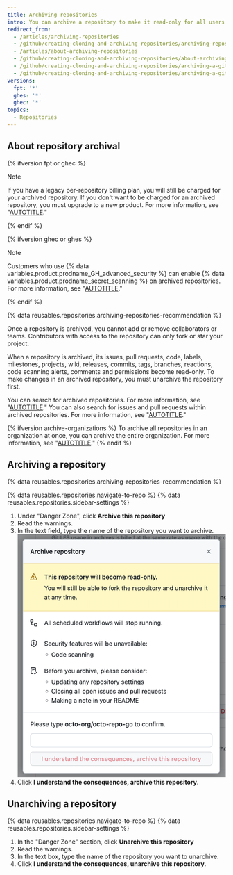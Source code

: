 ```yaml
---
title: Archiving repositories
intro: You can archive a repository to make it read-only for all users and indicate that it's no longer actively maintained. You can also unarchive repositories that have been archived.
redirect_from:
  - /articles/archiving-repositories
  - /github/creating-cloning-and-archiving-repositories/archiving-repositories
  - /articles/about-archiving-repositories
  - /github/creating-cloning-and-archiving-repositories/about-archiving-repositories
  - /github/creating-cloning-and-archiving-repositories/archiving-a-github-repository/about-archiving-repositories
  - /github/creating-cloning-and-archiving-repositories/archiving-a-github-repository/archiving-repositories
versions:
  fpt: '*'
  ghes: '*'
  ghec: '*'
topics:
  - Repositories
---
```


## About repository archival

{% ifversion fpt or ghec %}

> [!NOTE]
> If you have a legacy per-repository billing plan, you will still be charged for your archived repository. If you don't want to be charged for an archived repository, you must upgrade to a new product. For more information, see "[AUTOTITLE](/get-started/learning-about-github/githubs-plans)."

{% endif %}

{% ifversion ghec or ghes %}

> [!NOTE]
> Customers who use {% data variables.product.prodname_GH_advanced_security %} can enable {% data variables.product.prodname_secret_scanning %} on archived repositories. For more information, see "[AUTOTITLE](/code-security/secret-scanning/introduction/about-secret-scanning)."

{% endif %}

{% data reusables.repositories.archiving-repositories-recommendation %}

Once a repository is archived, you cannot add or remove collaborators or teams. Contributors with access to the repository can only fork or star your project.

When a repository is archived, its issues, pull requests, code, labels, milestones, projects, wiki, releases, commits, tags, branches, reactions, code scanning alerts, comments and permissions become read-only. To make changes in an archived repository, you must unarchive the repository first.

You can search for archived repositories. For more information, see "[AUTOTITLE](/search-github/searching-on-github/searching-for-repositories#search-based-on-whether-a-repository-is-archived)." You can also search for issues and pull requests within archived repositories. For more information, see "[AUTOTITLE](/search-github/searching-on-github/searching-issues-and-pull-requests#search-based-on-whether-a-repository-is-archived)."

{% ifversion archive-organizations %}
To archive all repositories in an organization at once, you can archive the entire organization. For more information, see "[AUTOTITLE](/organizations/managing-organization-settings/archiving-an-organization)."
{% endif %}

## Archiving a repository

{% data reusables.repositories.archiving-repositories-recommendation %}

{% data reusables.repositories.navigate-to-repo %}
{% data reusables.repositories.sidebar-settings %}
1. Under "Danger Zone", click **Archive this repository**
1. Read the warnings.
1. In the text field, type the name of the repository you want to archive.
   ![Screenshot showing the "Archive repository" dialog box.](/assets/images/help/repository/archive-repository-warnings.png)
1. Click **I understand the consequences, archive this repository**.

## Unarchiving a repository

{% data reusables.repositories.navigate-to-repo %}
{% data reusables.repositories.sidebar-settings %}
1. In the "Danger Zone" section, click **Unarchive this repository**
1. Read the warnings.
1. In the text box, type the name of the repository you want to unarchive.
1. Click **I understand the consequences, unarchive this repository**.

